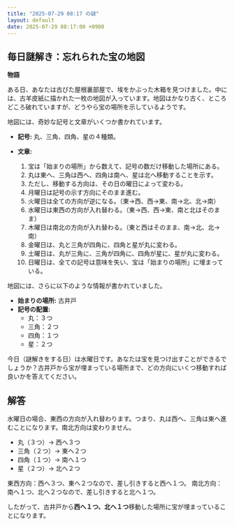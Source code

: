 ```yaml
---
title: "2025-07-29 08:17 の謎"
layout: default
date: 2025-07-29 08:17:00 +0900
---
```

## 毎日謎解き：忘れられた宝の地図

**物語**

ある日、あなたは古びた屋根裏部屋で、埃をかぶった木箱を見つけました。中には、古羊皮紙に描かれた一枚の地図が入っています。地図はかなり古く、ところどころ破れていますが、どうやら宝の場所を示しているようです。

地図には、奇妙な記号と文章がいくつか書かれています。

*   **記号:** 丸、三角、四角、星の４種類。
*   **文章:**

    1.  宝は「始まりの場所」から数えて、記号の数だけ移動した場所にある。
    2.  丸は東へ、三角は西へ、四角は南へ、星は北へ移動することを示す。
    3.  ただし、移動する方向は、その日の曜日によって変わる。
    4.  月曜日は記号の示す方向にそのまま進む。
    5.  火曜日は全ての方向が逆になる。（東→西、西→東、南→北、北→南）
    6.  水曜日は東西の方向が入れ替わる。（東→西、西→東、南と北はそのまま）
    7.  木曜日は南北の方向が入れ替わる。（東と西はそのまま、南→北、北→南）
    8.  金曜日は、丸と三角が四角に、四角と星が丸に変わる。
    9.  土曜日は、丸が三角に、三角が四角に、四角が星に、星が丸に変わる。
    10. 日曜日は、全ての記号は意味を失い、宝は「始まりの場所」に埋まっている。

地図には、さらに以下のような情報が書かれていました。

*   **始まりの場所:** 古井戸
*   **記号の配置:**
    *   丸：３つ
    *   三角：２つ
    *   四角：１つ
    *   星：２つ

今日（謎解きをする日）は水曜日です。あなたは宝を見つけ出すことができるでしょうか？古井戸から宝が埋まっている場所まで、どの方向にいくつ移動すれば良いかを答えてください。

## 解答

水曜日の場合、東西の方向が入れ替わります。つまり、丸は西へ、三角は東へ進むことになります。南北方向は変わりません。

*   丸（３つ）→ 西へ３つ
*   三角（２つ）→ 東へ２つ
*   四角（１つ）→ 南へ１つ
*   星（２つ）→ 北へ２つ

東西方向：西へ３つ、東へ２つなので、差し引きすると西へ１つ。
南北方向：南へ１つ、北へ２つなので、差し引きすると北へ１つ。

したがって、古井戸から**西へ１つ、北へ１つ**移動した場所に宝が埋まっていることになります。
